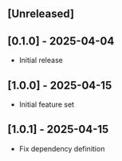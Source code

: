 ## [Unreleased]

## [0.1.0] - 2025-04-04

- Initial release

## [1.0.0] - 2025-04-15

- Initial feature set

## [1.0.1] - 2025-04-15

- Fix dependency definition
